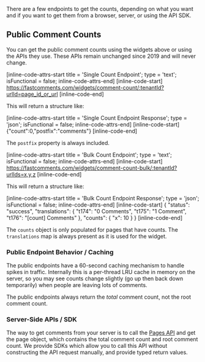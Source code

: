 There are a few endpoints to get the counts, depending on what you want and if you want to get them from a browser, server, or using the
API SDK.

## Public Comment Counts

You can get the public comment counts using the widgets above or using the APIs they use. These APIs remain unchanged since 2019 and
will never change.

[inline-code-attrs-start title = 'Single Count Endpoint'; type = 'text'; isFunctional = false; inline-code-attrs-end]
[inline-code-start]
https://fastcomments.com/widgets/comment-count/:tenantId?urlId=page_id_or_url
[inline-code-end]

This will return a structure like:

[inline-code-attrs-start title = 'Single Count Endpoint Response'; type = 'json'; isFunctional = false; inline-code-attrs-end]
[inline-code-start]
{"count":0,"postfix":"comments"}
[inline-code-end]

The `postfix` property is always included. 

[inline-code-attrs-start title = 'Bulk Count Endpoint'; type = 'text'; isFunctional = false; inline-code-attrs-end]
[inline-code-start]
https://fastcomments.com/widgets/comment-count-bulk/:tenantId?urlIds=x,y,z
[inline-code-end]

This will return a structure like:

[inline-code-attrs-start title = 'Bulk Count Endpoint Response'; type = 'json'; isFunctional = false; inline-code-attrs-end]
[inline-code-start]
{
    "status": "success",
    "translations": {
        "t174": "0 Comments",
        "t175": "1 Comment",
        "t176": "[count] Comments"
    },
    "counts": {
        "x": 10
    }
}
[inline-code-end]

The `counts` object is only populated for pages that have counts. The `translations` map is always present as it is used for the widget.

### Public Endpoint Behavior / Caching

The public endpoints have a 60-second caching mechanism to handle spikes in traffic. Internally this is a per-thread LRU cache in memory on the server,
so you may see counts change slightly (go up then back down temporarily) when people are leaving lots of comments.

The public endpoints always return the *total* comment count, not the root comment count. 

### Server-Side APIs / SDK

The way to get comments from your server is to call the [Pages API](/guide-api.html#page-structure) and get the page object, which contains the total comment count
and root comment count. We provide SDKs which allow you to call this API without constructing the API request manually, and provide typed return values.
